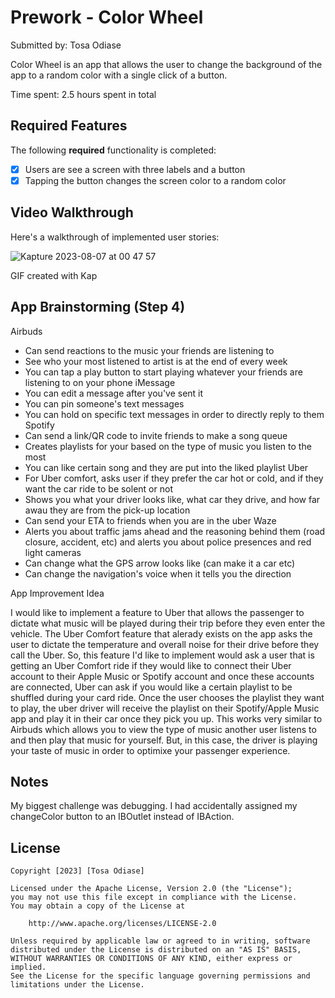 # Prework - Color Wheel

Submitted by: Tosa Odiase

Color Wheel is an app that allows the user to change the background of the app to a random color with a single click of a button.

Time spent: 2.5 hours spent in total

## Required Features

The following **required** functionality is completed:

- [X] Users are see a screen with three labels and a button
- [X] Tapping the button changes the screen color to a random color
 
## Video Walkthrough

Here's a walkthrough of implemented user stories:

![Kapture 2023-08-07 at 00 47 57](https://github.com/TosaOdiase/ColorWheel/assets/140124217/c64b3be0-b62b-4757-a54d-6184d98c0234)

GIF created with Kap 

## App Brainstorming (Step 4)
Airbuds 
 - Can send reactions to the music your friends are listening to
 - See who your most listened to artist is at the end of every week
 - You can tap a play button to start playing whatever your friends are listening to on your phone
iMessage
- You can edit a message after you've sent it
- You can pin someone's text messages
- You can hold on specific text messages in order to directly reply to them
Spotify
- Can send a link/QR code to invite friends to make a song queue
- Creates playlists for your based on the type of music you listen to the most
- You can like certain song and they are put into the liked playlist
Uber
- For Uber comfort, asks user if they prefer the car hot or cold, and if they want the car ride to be solent or not
- Shows you what your driver looks like, what car they drive, and how far awau they are from the pick-up location
- Can send your ETA to friends when you are in the uber
Waze
- Alerts you about traffic jams ahead and the reasoning behind them (road closure, accident, etc) and alerts you about police presences and red light cameras
- Can change what the GPS arrow looks like (can make it a car etc)
- Can change the navigation's voice when it tells you the direction

App Improvement Idea 

 I would like to implement a feature to Uber that allows the passenger to dictate what music will be played during their trip before they even enter the vehicle. The Uber Comfort feature that alerady exists on the app asks the user to dictate the temperature and overall noise for their drive before they call the Uber. So, this feature I'd like to implement would ask a user that is getting an Uber Comfort ride if they would like to connect their Uber account to their Apple Music or Spotify account and once these accounts are connected, Uber can ask if you would like a certain playlist to be shuffled during your card ride. Once the user chooses the playlist they want to play, the uber driver will receive the playlist on their Spotify/Apple Music app and play it in their car once they pick you up. This works very similar to Airbuds which allows you to view the type of music another user listens to and then play that music for yourself. But, in this case, the driver is playing your taste of music in order to optimixe your passenger experience.
 
## Notes

My biggest challenge was debugging. I had accidentally assigned my changeColor button to an IBOutlet instead of IBAction.

## License

    Copyright [2023] [Tosa Odiase]

    Licensed under the Apache License, Version 2.0 (the "License");
    you may not use this file except in compliance with the License.
    You may obtain a copy of the License at

        http://www.apache.org/licenses/LICENSE-2.0

    Unless required by applicable law or agreed to in writing, software
    distributed under the License is distributed on an "AS IS" BASIS,
    WITHOUT WARRANTIES OR CONDITIONS OF ANY KIND, either express or implied.
    See the License for the specific language governing permissions and
    limitations under the License.
